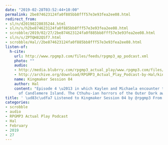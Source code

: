 ```yaml
---
date: "2019-02-28T03:52:44+10:00"
permalink: 2be874623124fa0f885bb8fff57e3e93fea2ee08.html
redirect_from:
- sl/n/d20190228035244.html
- sl/n/s/h2be874623124fa0f885bb8fff57e3e93fea2ee08.html
- scrobble/2019/02/27/2be874623124fa0f885bb8fff57e3e93fea2ee08.html
- sl/n/s/ZPTQH82QSf7.html
- scrobble/Hal//2be874623124fa0f885bb8fff57e3e93fea2ee08.html
listen-of:
  h-cite:
    url: http://www.rpgmp3.com/files/feeds/rpgmp3_ap_podcast.xml
    photo: ""
    audio:
    - http://media.blubrry.com/rpgmp3_actual_play/www.rpgmp3.com/files/game_recordings/Sugar_Fuelled_Gamers/kingmaker_session_04.mp3
    - http://archive.org/download/RPGMP3_Actual_Play_Podcast-by-Hal/kingmaker_session_04.mp3
    name: Kingmaker Session 04
    author: Hal
    content: "Episode 4 \u2013 in which Kaylen and Michaela encounter the horrors
      of Candlemere Island. The Cthuhu-ian horrors of the Outer Dark await!"
title: ' \ud83c\udfa7 Listened to Kingmaker Session 04 by @rpgmp3 From #RPGMP3ActualPlayPodcast'
categories:
- scrobble
- audio
- RPGMP3 Actual Play Podcast
- Hal
- February
- 2019
- 27
---
```

